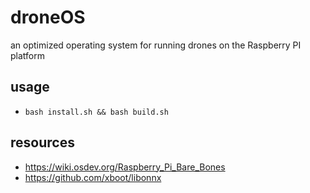 # droneOS

an optimized operating system for running drones on the Raspberry PI platform

## usage

* `bash install.sh && bash build.sh`

## resources

* https://wiki.osdev.org/Raspberry_Pi_Bare_Bones
* https://github.com/xboot/libonnx

